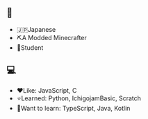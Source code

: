 ## 👋
- 🇯🇵Japanese
- ⛏️A Modded Minecrafter
- 📖Student

## 💻
- ❤️Like: JavaScript, C  
- ⭐Learned: Python, IchigojamBasic, Scratch  
- 🌱Want to learn: TypeScript, Java, Kotlin  

<!--
**Meatwo310/Meatwo310** is a ✨ _special_ ✨ repository because its `README.md` (this file) appears on your GitHub profile.

Here are some ideas to get you started:

- 🔭 I’m currently working on ...
- 🌱 I’m currently learning ...
- 👯 I’m looking to collaborate on ...
- 🤔 I’m looking for help with ...
- 💬 Ask me about ...
- 📫 How to reach me: ...
- 😄 Pronouns: ...
- ⚡ Fun fact: ...
-->
